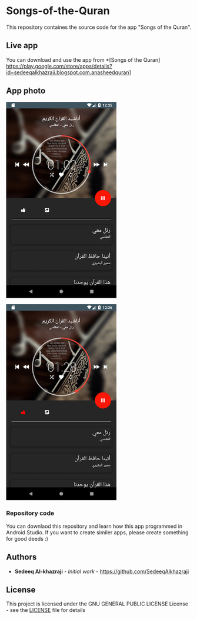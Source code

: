 # Songs-of-the-Quran
This repository containes the source code for the app "Songs of the Quran". 

## Live app
You can download and use the app from *[Songs of the Quran] https://play.google.com/store/apps/details?id=sedeeqalkhazraji.blogspot.com.anasheedquran1


## App photo

![](https://github.com/SedeeqAlkhazraji/Songs-of-the-Quran/blob/master/app/Screenshot1.png)

![](https://github.com/SedeeqAlkhazraji/Songs-of-the-Quran/blob/master/app/Screenshot2.png)

### Repository code
You can downlaod this repository and learn how this app programmed in Android Studio. If you want to create similer apps, please create something for good deeds :)

## Authors
* **Sedeeq Al-khazraji** - *Initial work* -
https://github.com/SedeeqAlkhazraji

## License
This project is licensed under the  GNU GENERAL PUBLIC LICENSE License - see the [LICENSE](LICENSE) file for details
 
